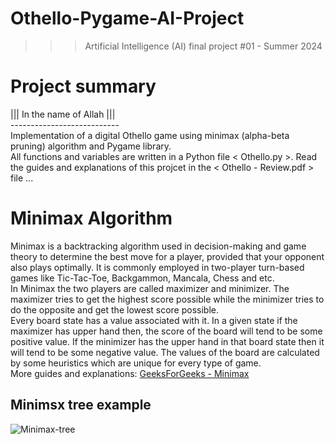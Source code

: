 ﻿# Othello-Pygame-AI-Project
>>> Artificial Intelligence (AI) final project #01 - Summer 2024

# Project summary
||| In the name of Allah ||| <br />
--------------------------- <br />
Implementation of a digital Othello game using minimax (alpha-beta pruning) algorithm and Pygame library. <br />
All functions and variables are written in a Python file < Othello.py >. Read the guides and explanations of this projcet in the < Othello - Review.pdf > file ...

# Minimax Algorithm
Minimax is a backtracking algorithm used in decision-making and game theory to determine the best move for a player, provided that your opponent also plays optimally. It is commonly employed in two-player turn-based games like Tic-Tac-Toe, Backgammon, Mancala, Chess and etc. <br />
In Minimax the two players are called maximizer and minimizer. The maximizer tries to get the highest score possible while the minimizer tries to do the opposite and get the lowest score possible. <br />
Every board state has a value associated with it. In a given state if the maximizer has upper hand then, the score of the board will tend to be some positive value. If the minimizer has the upper hand in that board state then it will tend to be some negative value. The values of the board are calculated by some heuristics which are unique for every type of game. <br />
More guides and explanations: [GeeksForGeeks - Minimax](https://www.geeksforgeeks.org/minimax-algorithm-in-game-theory-set-1-introduction/)

## Minimsx tree example
![Minimax-tree](https://github.com/user-attachments/assets/58e49241-c6dd-48ea-86b2-010c3cfa4f5b)

